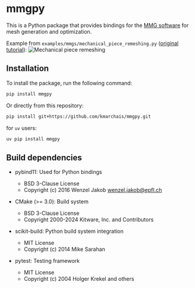 # mmgpy

This is a Python package that provides bindings for the [MMG software](https://www.mmgtools.org) for mesh generation and optimization.

Example from `examples/mmgs/mechanical_piece_remeshing.py` ([original tutorial](https://www.mmgtools.org/mmg-remesher-try-mmg/mmg-remesher-tutorials/mmg-remesher-mmgs/mmg-remesher-mechanical-piece-remeshing)):
![Mechanical piece remeshing](image.png)

## Installation

To install the package, run the following command:

```bash
pip install mmgpy
```

Or directly from this repository:

```bash
pip install git+https://github.com/kmarchais/mmgpy.git
```

for `uv` users:

```bash
uv pip install mmgpy
```

## Build dependencies

- pybind11: Used for Python bindings

  - BSD 3-Clause License
  - Copyright (c) 2016 Wenzel Jakob <wenzel.jakob@epfl.ch>

- CMake (>= 3.0): Build system

  - BSD 3-Clause License
  - Copyright 2000-2024 Kitware, Inc. and Contributors

- scikit-build: Python build system integration

  - MIT License
  - Copyright (c) 2014 Mike Sarahan

- pytest: Testing framework

  - MIT License
  - Copyright (c) 2004 Holger Krekel and others
